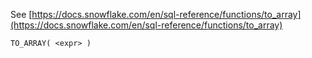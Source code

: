 See [https://docs.snowflake.com/en/sql-reference/functions/to_array](https://docs.snowflake.com/en/sql-reference/functions/to_array)
```
TO_ARRAY( <expr> )
```

